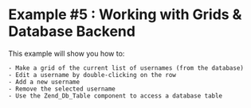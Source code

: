 Example #5 : Working with Grids & Database Backend
===========

This example will show you how to:
	
	- Make a grid of the current list of usernames (from the database)
	- Edit a username by double-clicking on the row
	- Add a new username
	- Remove the selected username
	- Use the Zend_Db_Table component to access a database table